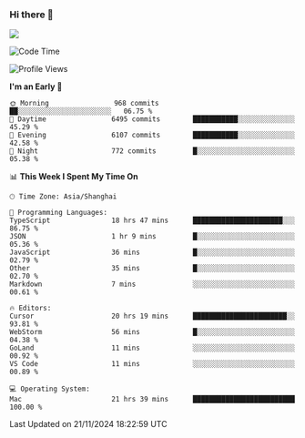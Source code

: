 ### Hi there 👋

<!--
**JJAYCHEN1e/jjaychen1e** is a ✨ _special_ ✨ repository because its `README.md` (this file) appears on your GitHub profile.

Here are some ideas to get you started:

- 🔭 I’m currently working on ...
- 🌱 I’m currently learning ...
- 👯 I’m looking to collaborate on ...
- 🤔 I’m looking for help with ...
- 💬 Ask me about ...
- 📫 How to reach me: ...
- 😄 Pronouns: ...
- ⚡ Fun fact: ...
-->

[![](https://github-readme-stats.vercel.app/api?username=jjaychen1e&show_icons=true)](https://github.com/jjaychen1e/github-readme-stats?count_private=true)

<!--START_SECTION:waka-->
![Code Time](http://img.shields.io/badge/Code%20Time-1%2C597%20hrs%208%20mins-blue)

![Profile Views](http://img.shields.io/badge/Profile%20Views-8-blue)

**I'm an Early 🐤** 

```text
🌞 Morning                968 commits         ██░░░░░░░░░░░░░░░░░░░░░░░   06.75 % 
🌆 Daytime                6495 commits        ███████████░░░░░░░░░░░░░░   45.29 % 
🌃 Evening                6107 commits        ███████████░░░░░░░░░░░░░░   42.58 % 
🌙 Night                  772 commits         █░░░░░░░░░░░░░░░░░░░░░░░░   05.38 % 
```


📊 **This Week I Spent My Time On** 

```text
🕑︎ Time Zone: Asia/Shanghai

💬 Programming Languages: 
TypeScript               18 hrs 47 mins      ██████████████████████░░░   86.75 % 
JSON                     1 hr 9 mins         █░░░░░░░░░░░░░░░░░░░░░░░░   05.36 % 
JavaScript               36 mins             █░░░░░░░░░░░░░░░░░░░░░░░░   02.79 % 
Other                    35 mins             █░░░░░░░░░░░░░░░░░░░░░░░░   02.70 % 
Markdown                 7 mins              ░░░░░░░░░░░░░░░░░░░░░░░░░   00.61 % 

🔥 Editors: 
Cursor                   20 hrs 19 mins      ███████████████████████░░   93.81 % 
WebStorm                 56 mins             █░░░░░░░░░░░░░░░░░░░░░░░░   04.38 % 
GoLand                   11 mins             ░░░░░░░░░░░░░░░░░░░░░░░░░   00.92 % 
VS Code                  11 mins             ░░░░░░░░░░░░░░░░░░░░░░░░░   00.89 % 

💻 Operating System: 
Mac                      21 hrs 39 mins      █████████████████████████   100.00 % 
```


 Last Updated on 21/11/2024 18:22:59 UTC
<!--END_SECTION:waka-->
